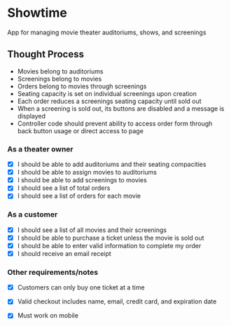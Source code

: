 # Showtime
App for managing movie theater auditoriums, shows, and screenings

## Thought Process
- Movies belong to auditoriums
- Screenings belong to movies
- Orders belong to movies through screenings
- Seating capacity is set on individual screenings upon creation
- Each order reduces a screenings seating capacity until sold out
- When a screening is sold out, its buttons are disabled and a message is displayed
- Controller code should prevent ability to access order form through back button usage or direct access to page


### As a theater owner
- [x] I should be able to add auditoriums and their seating compacities
- [x] I should be able to assign movies to auditoriums
- [x] I should be able to add screenings to movies
- [x] I should see a list of total orders
- [x] I should see a list of orders for each movie

### As a customer
- [x] I should see a list of all movies and their screenings
- [x] I should be able to purchase a ticket unless the movie is sold out
- [x] I should be able to enter valid information to complete my order
- [x] I should receive an email receipt

### Other requirements/notes
- [x] Customers can only buy one ticket at a time
- [x] Valid checkout includes name, email, credit card, and expiration date
- [x] Must work on mobile

